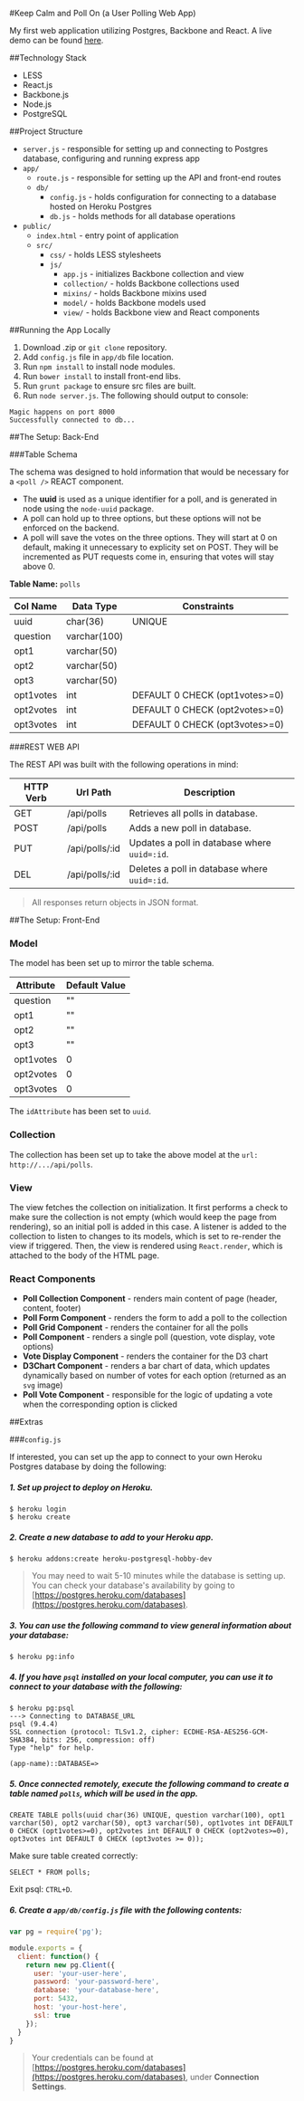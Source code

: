 #Keep Calm and Poll On (a User Polling Web App)

My first web application utilizing Postgres, Backbone and React. A live demo can be found [here](https://young-spire-5586.herokuapp.com/).

##Technology Stack

* LESS
* React.js
* Backbone.js
* Node.js
* PostgreSQL

##Project Structure

* `server.js` - responsible for setting up and connecting to 
Postgres database, configuring and running express app
* `app/`
  * `route.js` - responsible for setting up the API and
  front-end routes
  * `db/`
    * `config.js` - holds configuration for connecting to a
    database hosted on Heroku Postgres
    * `db.js` - holds methods for all database operations
* `public/`
  * `index.html` - entry point of application
  * `src/`
    * `css/` - holds LESS stylesheets
    * `js/`
      * `app.js` - initializes Backbone collection and view
      * `collection/` - holds Backbone collections used
      * `mixins/` - holds Backbone mixins used
      * `model/` - holds Backbone models used
      * `view/` - holds Backbone view and React components

##Running the App Locally

1. Download .zip or `git clone` repository.
2. Add `config.js` file in `app/db` file location.
3. Run `npm install` to install node modules.
4. Run `bower install` to install front-end libs.
5. Run `grunt package` to ensure src files are built.
6. Run `node server.js`. The following should output to console:

```
Magic happens on port 8000
Successfully connected to db...
```

##The Setup: Back-End

###Table Schema

The schema was designed to hold information that would be
necessary for a `<poll />` REACT component.
* The **uuid** is used as a unique identifier for a poll,
and is generated in node using the `node-uuid` package.
* A poll can hold up to three options, but these options will
not be enforced on the backend.
* A poll will save the votes on the three options. They will
start at 0 on default, making it unnecessary to explicity set
on POST. They will be incremented as PUT requests come in,
ensuring that votes will stay above 0.

**Table Name:** `polls`

| Col Name | Data Type | Constraints |
| -------- | --------- | ----------- |
| uuid | char(36) | UNIQUE |
| question | varchar(100) | |
| opt1 | varchar(50) | |
| opt2 | varchar(50) | |
| opt3 | varchar(50) | |
| opt1votes | int | DEFAULT 0 CHECK (opt1votes>=0) |
| opt2votes | int | DEFAULT 0 CHECK (opt2votes>=0) |
| opt3votes | int | DEFAULT 0 CHECK (opt3votes>=0) |

###REST WEB API

The REST API was built with the following operations in mind:

| HTTP Verb | Url Path | Description |
| --------- | -------- | ----------- |
| GET | /api/polls | Retrieves all polls in database. |
| POST | /api/polls | Adds a new poll in database. |
| PUT | /api/polls/:id | Updates a poll in database where `uuid=:id`. |
| DEL | /api/polls/:id | Deletes a poll in database where `uuid=:id`.|

> All responses return objects in JSON format.

##The Setup: Front-End

### Model

The model has been set up to mirror the table schema.

| Attribute | Default Value |
| --------- | ------------- |
| question | "" |
| opt1 | "" |
| opt2 | "" |
| opt3 | "" |
| opt1votes | 0 |
| opt2votes | 0 |
| opt3votes | 0 |

The `idAttribute` has been set to `uuid`.

### Collection

The collection has been set up to take the above model
at the `url: http://.../api/polls`.

### View

The view fetches the collection on initialization. It first performs
a check to make sure the collection is not empty (which would keep
the page from rendering), so an initial poll is added in this case.
A listener is added to the collection to listen to changes to its 
models, which is set to re-render the view if triggered. Then, the 
view is rendered using `React.render`, which is attached to the
body of the HTML page.

### React Components

* **Poll Collection Component** - renders main content of page (header, content, footer)
* **Poll Form Component** - renders the form to add a poll to the collection
* **Poll Grid Component** - renders the container for all the polls
* **Poll Component** - renders a single poll (question, vote display, vote options)
* **Vote Display Component** - renders the container for the D3 chart
* **D3Chart Component** - renders a bar chart of data, which updates
dynamically based on number of votes for each option (returned as
an `svg` image)
* **Poll Vote Component** - responsible for the logic of updating
a vote when the corresponding option is clicked

##Extras

###`config.js`

If interested, you can set up the app to connect to your own
Heroku Postgres database by doing the following:

##### 1. Set up project to deploy on Heroku.
```
$ heroku login
$ heroku create
```

##### 2. Create a new database to add to your Heroku app.
```
$ heroku addons:create heroku-postgresql-hobby-dev
```
> You may need to wait 5-10 minutes while the database is setting
up. You can check your database's availability by going to
[https://postgres.heroku.com/databases](https://postgres.heroku.com/databases).

##### 3. You can use the following command to view general information about your database:
```
$ heroku pg:info
```

##### 4. If you have `psql` installed on your local computer, you can use it to connect to your database with the following:
```
$ heroku pg:psql
---> Connecting to DATABASE_URL
psql (9.4.4)
SSL connection (protocol: TLSv1.2, cipher: ECDHE-RSA-AES256-GCM-SHA384, bits: 256, compression: off)
Type "help" for help.

(app-name)::DATABASE=>
```

##### 5. Once connected remotely, execute the following command to create a table named `polls`, which will be used in the app.
```
CREATE TABLE polls(uuid char(36) UNIQUE, question varchar(100), opt1 varchar(50), opt2 varchar(50), opt3 varchar(50), opt1votes int DEFAULT 0 CHECK (opt1votes>=0), opt2votes int DEFAULT 0 CHECK (opt2votes>=0), opt3votes int DEFAULT 0 CHECK (opt3votes >= 0));
```
Make sure table created correctly:
```
SELECT * FROM polls;
```
Exit psql: `CTRL+D`.

##### 6. Create a `app/db/config.js` file with the following contents:
```javascript
var pg = require('pg');

module.exports = {
  client: function() {
    return new pg.Client({
      user: 'your-user-here',
      password: 'your-password-here',
      database: 'your-database-here',
      port: 5432,
      host: 'your-host-here',
      ssl: true
    });
  }
}
```
> Your credentials can be found at [https://postgres.heroku.com/databases](https://postgres.heroku.com/databases),
under **Connection Settings**.